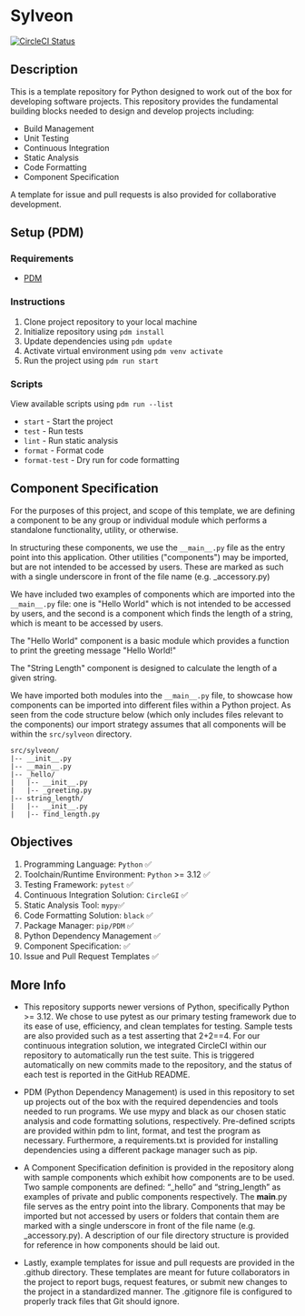 # Sylveon

[![CircleCI Status](https://dl.circleci.com/status-badge/img/circleci/3xWZeNMCu5Vj5AMLtYkBLD/3BbpjRhT2mTt2SAzHyziCj/tree/main.svg?style=svg&circle-token=a3755171dc7af90c9eed83c7eb96aa5f59faef63)](https://dl.circleci.com/status-badge/redirect/circleci/3xWZeNMCu5Vj5AMLtYkBLD/3BbpjRhT2mTt2SAzHyziCj/tree/main)

## Description

This is a template repository for Python designed to work out of the box for developing software projects. This repository provides the fundamental building blocks needed to design and develop projects including:

- Build Management
- Unit Testing
- Continuous Integration
- Static Analysis
- Code Formatting
- Component Specification

A template for issue and pull requests is also provided for collaborative development.

## Setup (PDM)

### Requirements

- [PDM](https://pdm-project.org/latest/)

### Instructions

1. Clone project repository to your local machine
2. Initialize repository using `pdm install`
3. Update dependencies using `pdm update`
4. Activate virtual environment using `pdm venv activate`
5. Run the project using `pdm run start`

### Scripts

View available scripts using `pdm run --list`

- `start` - Start the project
- `test` - Run tests
- `lint` - Run static analysis
- `format` - Format code
- `format-test` - Dry run for code formatting

## Component Specification

For the purposes of this project, and scope of this template, we are defining a component to be any group or individual module which performs a standalone functionality, utility, or otherwise.

In structuring these components, we use the `__main__.py` file as the entry point into this application. Other utilities ("components") may be imported, but are not intended to be accessed by users. These are marked as such with a single underscore in front of the file name (e.g. _accessory.py)

We have included two examples of components which are imported into the `__main__.py` file: one is "Hello World" which is not intended to be accessed by users, and the second is a component which finds the length of a string, which is meant to be accessed by users. 

The "Hello World" component is a basic module which provides a function to print the greeting message "Hello World!" 

The "String Length" component is designed to calculate the length of a given string. 

We have imported both modules into the `__main__.py` file, to showcase how components can be imported into different files within a Python project. As seen from the code structure below (which only includes files relevant to the components) our import strategy assumes that all components will be within the `src/sylveon` directory. 

```
src/sylveon/
|-- __init__.py
|-- __main__.py
|-- _hello/
|   |-- __init__.py
|   |-- _greeting.py
|-- string_length/
|   |-- __init__.py
|   |-- find_length.py

```

## Objectives

1. Programming Language: ```Python``` ✅
2. Toolchain/Runtime Environment: ```Python``` >= 3.12 ✅
3. Testing Framework: ```pytest``` ✅
4. Continuous Integration Solution: ```CircleGI``` ✅
5. Static Analysis Tool: ```mypy```✅
6. Code Formatting Solution: ```black``` ✅
7. Package Manager: ```pip/PDM``` ✅
8. Python Dependency Management ✅
9. Component Specification: ✅
10. Issue and Pull Request Templates ✅

## More Info

- This repository supports newer versions of Python, specifically Python >= 3.12. We chose to use pytest as our primary testing framework due to its ease of use, efficiency, and clean templates for testing. Sample tests are also provided such as a test asserting that 2+2==4. For our continuous integration solution, we integrated CircleCI within our repository to automatically run the test suite. This is triggered automatically on new commits made to the repository, and the status of each test is reported in the GitHub README.
	
- PDM (Python Dependency Management) is used in this repository to set up projects out of the box with the required dependencies and tools needed to run programs. We use mypy and black as our chosen static analysis and code formatting solutions, respectively. Pre-defined scripts are provided within pdm to lint, format, and test the program as necessary. Furthermore, a requirements.txt is provided for installing dependencies using a different package manager such as pip.

- A Component Specification definition is provided in the repository along with sample components which exhibit how components are to be used. Two sample components are defined: “_hello” and “string_length” as examples of private and public components respectively.  The __main__.py file serves as the entry point into the library. Components that may be imported but not accessed by users or folders that contain them are marked with a single underscore in front of the file name (e.g. _accessory.py). A description of our file directory structure is provided for reference in how components should be laid out.

- 	Lastly, example templates for issue and pull requests are provided in the .github directory. These templates are meant for future collaborators in the project to report bugs, request features, or submit new changes to the project in a standardized manner. The .gitignore file is configured to properly track files that Git should ignore.
